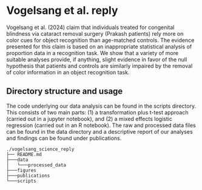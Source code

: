 # Vogelsang et al. reply

Vogelsang et al. (2024) claim that individuals treated for congenital blindness via cataract removal surgery (Prakash patients) rely more on color cues for object recognition than age-matched controls.  The evidence presented for this claim is based on an inappropriate statistical analysis of proportion data in a recognition task. We show that a variety of more suitable analyses provide, if anything, slight evidence in favor of the null hypothesis that patients and controls are similarly impaired by the removal of color information in an object recognition task. 

## Directory structure and usage

The code underlying our data analysis can be found in the scripts directory. This consists of two main parts: (1) a transformation plus t-test approach (carried out in a jupyter notebook), and (2) a mixed effects logistic regression (carried out in an R notebook). The raw and processed data files can be found in the data directory and a descriptive report of our analyses and findings can be found under publications. 

```shell
./vogelsang_science_reply
├── README.md
├───data
│   └───processed_data
├───figures
├───publications
└───scripts
```